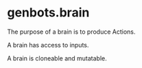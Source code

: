 # genbots.brain

The purpose of a brain is to produce Actions.

A brain has access to inputs.

A brain is cloneable and mutatable.